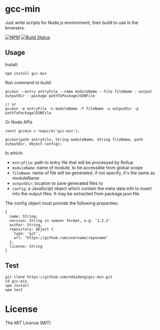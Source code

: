 # gcc-min
Just write scripts for Node.js environment, then build to use in the browsers.

[![NPM](https://badge.fury.io/js/gcc-min.svg)](https://badge.fury.io/js/gcc-min)
[![Build Status](https://travis-ci.org/ndaidong/gcc-min.svg?branch=master)](https://travis-ci.org/ndaidong/gcc-min)


## Usage

Install:

```
npm install gcc-min
```

Run command to build:

```
gccmin --entry entryFile --name moduleName --file fileName --output outputDir --package pathToPackageJSONFile

// or
gccmin -e entryFile -n moduleName -f fileName -o outputDir -p pathToPackageJSONFile
```

Or Node APIs

```
const gccmin = require('gcc-min');

gccmin(path entryFile, String moduleName, String fileName, path outputDir, Object config);

```

In which:


- `entryFile`: path to entry file that will be processed by Rollup
- `moduleName`: name of module, to be accessible from global scope
- `fileName`: name of file will be generated, if not specify, it's the same as moduleName
- `outputDir`: location to save generated files to
- `config`: a JavaScript object which contain the meta data info to insert into the output files. It may be extracted from package.json file.


The config object must provide the following properties:

```
{
  name: String,
  version: String in semver format, e.g: '1.2.3'
  author: String,
  repository: Object {
    type: 'git',
    url: "https://github.com/username/reponame"
  },
  license: String
}

```


## Test

```
git clone https://github.com/ndaidong/gcc-min.git
cd gcc-min
npm install
npm test
```

# License

The MIT License (MIT)
